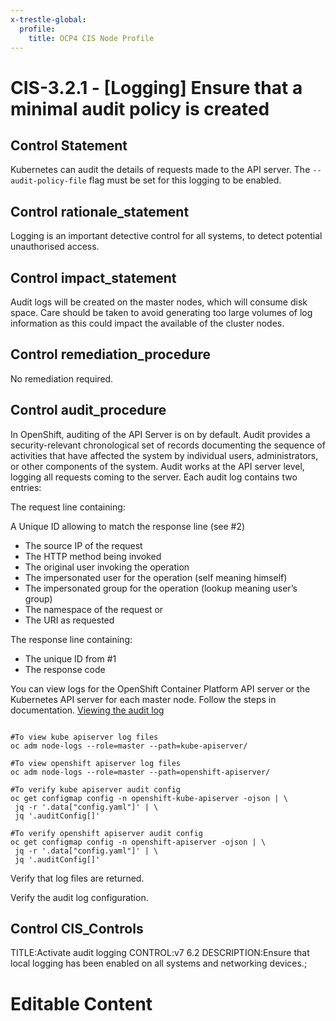 ```yaml
---
x-trestle-global:
  profile:
    title: OCP4 CIS Node Profile
---
```


# CIS-3.2.1 - \[Logging\] Ensure that a minimal audit policy is created

## Control Statement

Kubernetes can audit the details of requests made to the API server. The `--audit-policy-file` flag must be set for this logging to be enabled.

## Control rationale_statement

Logging is an important detective control for all systems, to detect potential unauthorised access.

## Control impact_statement

Audit logs will be created on the master nodes, which will consume disk space. Care should be taken to avoid generating too large volumes of log information as this could impact the available of the cluster nodes.

## Control remediation_procedure

No remediation required.

## Control audit_procedure

In OpenShift, auditing of the API Server is on by default. Audit provides a security-relevant chronological set of records documenting the sequence of activities that have affected the system by individual users, administrators, or other components of the system. Audit works at the API server level, logging all requests coming to the server. Each audit log contains two entries:

The request line containing:

A Unique ID allowing to match the response line (see #2)
- The source IP of the request
- The HTTP method being invoked
- The original user invoking the operation
- The impersonated user for the operation (self meaning himself)
- The impersonated group for the operation (lookup meaning user’s group)
- The namespace of the request or <none>
- The URI as requested

The response line containing:
- The unique ID from #1
- The response code

You can view logs for the OpenShift Container Platform API server or the Kubernetes API server for each master node. Follow the steps in documentation. [Viewing the audit log](https://docs.openshift.com/container-platform/4.5/nodes/nodes/nodes-nodes-audit-log.html#nodes-nodes-audit-log-basic-viewing_nodes-nodes-audit-log)

```

#To view kube apiserver log files
oc adm node-logs --role=master --path=kube-apiserver/

#To view openshift apiserver log files
oc adm node-logs --role=master --path=openshift-apiserver/

#To verify kube apiserver audit config
oc get configmap config -n openshift-kube-apiserver -ojson | \
 jq -r '.data["config.yaml"]' | \
 jq '.auditConfig[]'

#To verify openshift apiserver audit config
oc get configmap config -n openshift-apiserver -ojson | \
 jq -r '.data["config.yaml"]' | \
 jq '.auditConfig[]'
```

Verify that log files are returned. 

Verify the audit log configuration.

## Control CIS_Controls

TITLE:Activate audit logging CONTROL:v7 6.2 DESCRIPTION:Ensure that local logging has been enabled on all systems and networking devices.;

# Editable Content

<!-- Make additions and edits below -->
<!-- The above represents the contents of the control as received by the profile, prior to additions. -->
<!-- If the profile makes additions to the control, they will appear below. -->
<!-- The above markdown may not be edited but you may edit the content below, and/or introduce new additions to be made by the profile. -->
<!-- If there is a yaml header at the top, parameter values may be edited. Use --set-parameters to incorporate the changes during assembly. -->
<!-- The content here will then replace what is in the profile for this control, after running profile-assemble. -->
<!-- The current profile has no added parts for this control, but you may add new ones here. -->
<!-- Each addition must have a heading either of the form ## Control my_addition_name -->
<!-- or ## Part a. (where the a. refers to one of the control statement labels.) -->
<!-- "## Control" parts are new parts added after the statement part. -->
<!-- "## Part" parts are new parts added into the top-level statement part with that label. -->
<!-- Subparts may be added with nested hash levels of the form ### My Subpart Name -->
<!-- underneath the parent ## Control or ## Part being added -->
<!-- See https://ibm.github.io/compliance-trestle/tutorials/ssp_profile_catalog_authoring/ssp_profile_catalog_authoring for guidance. -->
